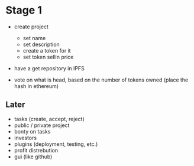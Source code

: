 # Stage 1
- create project
  - set name
  - set description
  - create a token for it
  - set token sellin price
  
- have a get repository in IPFS

- vote on what is head, based on the number of tokens owned (place the hash in ethereum)


## Later
- tasks (create, accept, reject)
- public / private project
- bonty on tasks
- investors
- plugins (deployment, testing, etc.)
- profit distrebution
- gui (like github)
